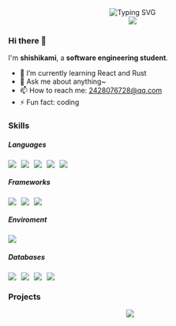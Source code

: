 <!--
**shishikami/shishikami** is a ✨ _special_ ✨ repository because its `README.md` (this file) appears on your GitHub profile.

Here are some ideas to get you started:


-->
<div align="center">
  <img src="https://readme-typing-svg.demolab.com?font=Fira+Code&weight=700&size=27&pause=1000&center=true&vCenter=true&multiline=true&random=false&width=435&lines=console.log(%22Hello%2C+world%22)" alt="Typing SVG" />
</div>

<div align="center">
  <img src="https://cdn.jsdelivr.net/gh/sun0225SUN/sun0225SUN@master/assets/images/thinking.png" />
  <br/>
</div>

### Hi there 👋
I'm **shishikami**, a **software engineering student**.
- 🌱 I’m currently learning React and Rust
- 💬 Ask me about anything~
- 📫 How to reach me: 2428076728@qq.com
- ⚡ Fun fact: coding


### Skills
##### Languages
<div>
  <img style="margin-right:10px;" src="https://img.shields.io/badge/html5-%23E34F26.svg?style=flat&logo=html5&logoColor=white" /><img style="margin-right:10px;" src="https://img.shields.io/badge/javascript-%23323330.svg?style=flat&logo=javascript&logoColor=%23F7DF1E" /><img style="margin-right:10px;" src="https://img.shields.io/badge/css3-%231572B6.svg?style=flat&logo=css3&logoColor=white" /><img style="margin-right:10px;" src="https://img.shields.io/badge/Python-3776AB?style=flat&logo=Python&logoColor=white" /><img style="margin-right:10px;" src="https://img.shields.io/badge/c++-%2300599C.svg?style=flat&logo=c%2B%2B&logoColor=white" />
</div>

##### Frameworks
<div>
  <img style="margin-right:10px;" src="https://img.shields.io/badge/Vue-35495e?style=flat&logo=vuedotjs&logoColor=%234FC08D" /><img style="margin-right:10px;" src="https://img.shields.io/badge/react-20232a.svg?style=flat&logo=react&logoColor=%2361DAFB" /><img style="margin-right:10px;" src="https://img.shields.io/badge/SpringBoot-15312e?style=flat&logo=springboot&logoColor=%236DB33F" />
</div>

##### Enviroment
<div>
  <img style="margin-right:10px;" src="https://img.shields.io/badge/Node.js-15312e?style=flat&logo=nodedotjs&logoColor=%23339933" />
</div>

##### Databases
<div>
  <img style="margin-right:10px;" src="https://img.shields.io/badge/MySQL-F3F9F3?style=flat&logo=mysql&logoColor=%23339933" /><img style="margin-right:10px;" src="https://img.shields.io/badge/redis-%23DD0031.svg?style=flat&logo=redis&logoColor=white" /><img style="margin-right:10px;" src="https://img.shields.io/badge/-ElasticSearch-005571?style=flat&logo=elasticsearch" /><img style="margin-right:10px;" src="https://img.shields.io/badge/sqlite-%2307405e.svg?style=flat&logo=sqlite&logoColor=white" />
</div>

###  Projects
<div align="center">
  <img style="margin-right:10px;" align="center" src="https://github-readme-stats.vercel.app/api/top-langs/?username=shishikami&layout=compact" />
</div>
